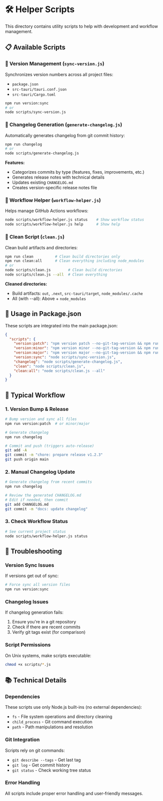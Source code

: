 # 🛠️ Helper Scripts

This directory contains utility scripts to help with development and workflow management.

## 📋 Available Scripts

### 🔄 Version Management (`sync-version.js`)

Synchronizes version numbers across all project files:
- `package.json`
- `src-tauri/tauri.conf.json`
- `src-tauri/Cargo.toml`

```bash
npm run version:sync
# or
node scripts/sync-version.js
```

### 📝 Changelog Generation (`generate-changelog.js`)

Automatically generates changelog from git commit history:

```bash
npm run changelog
# or
node scripts/generate-changelog.js
```

**Features:**
- Categorizes commits by type (features, fixes, improvements, etc.)
- Generates release notes with technical details
- Updates existing `CHANGELOG.md`
- Creates version-specific release notes file

### 🚀 Workflow Helper (`workflow-helper.js`)

Helps manage GitHub Actions workflows:

```bash
node scripts/workflow-helper.js status    # Show workflow status
node scripts/workflow-helper.js help      # Show help
```

### 🧹 Clean Script (`clean.js`)

Clean build artifacts and directories:

```bash
npm run clean          # Clean build directories only
npm run clean:all      # Clean everything including node_modules
# or
node scripts/clean.js        # Clean build directories
node scripts/clean.js --all  # Clean everything
```

**Cleaned directories:**
- Build artifacts: `out`, `.next`, `src-tauri/target`, `node_modules/.cache`
- All (with --all): Above + `node_modules`

## 🔧 Usage in Package.json

These scripts are integrated into the main package.json:

```json
{
  "scripts": {
    "version:patch": "npm version patch --no-git-tag-version && npm run version:sync",
    "version:minor": "npm version minor --no-git-tag-version && npm run version:sync", 
    "version:major": "npm version major --no-git-tag-version && npm run version:sync",
    "version:sync": "node scripts/sync-version.js",
    "changelog": "node scripts/generate-changelog.js",
    "clean": "node scripts/clean.js",
    "clean:all": "node scripts/clean.js --all"
  }
}
```

## 🔄 Typical Workflow

### 1. Version Bump & Release

```bash
# Bump version and sync all files
npm run version:patch  # or minor/major

# Generate changelog
npm run changelog

# Commit and push (triggers auto-release)
git add -A
git commit -m "chore: prepare release v1.2.3"
git push origin main
```

### 2. Manual Changelog Update

```bash
# Generate changelog from recent commits
npm run changelog

# Review the generated CHANGELOG.md
# Edit if needed, then commit
git add CHANGELOG.md
git commit -m "docs: update changelog"
```

### 3. Check Workflow Status

```bash
# See current project status
node scripts/workflow-helper.js status
```

## 🐛 Troubleshooting

### Version Sync Issues

If versions get out of sync:

```bash
# Force sync all version files
npm run version:sync
```

### Changelog Issues

If changelog generation fails:

1. Ensure you're in a git repository
2. Check if there are recent commits
3. Verify git tags exist (for comparison)

### Script Permissions

On Unix systems, make scripts executable:

```bash
chmod +x scripts/*.js
```

## 📚 Technical Details

### Dependencies

These scripts use only Node.js built-ins (no external dependencies):
- `fs` - File system operations and directory cleaning
- `child_process` - Git command execution
- `path` - Path manipulations and resolution

### Git Integration

Scripts rely on git commands:
- `git describe --tags` - Get last tag
- `git log` - Get commit history
- `git status` - Check working tree status

### Error Handling

All scripts include proper error handling and user-friendly messages. 